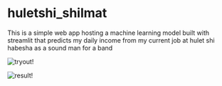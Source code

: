 # huletshi_shilmat


This is a simple web app  hosting a machine learning model built with streamlit that predicts my daily income from my current job at hulet shi habesha as a sound man for a band


![tryout!](https://github.com/EyuaelB/huletshi_shilmat/edit/master/screenshots/try_out_page.png)

![result!](https://github.com/EyuaelB/huletshi_shilmat/edit/master/screenshots/try_out_result.png)

